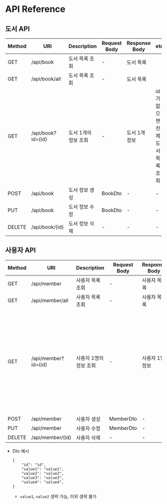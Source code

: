 # API Reference

## 도서 API
| Method | URI                             | Description               | Request Body       | Response Body      | etc                    |
|--------|---------------------------------|---------------------------|--------------------|--------------------|------------------------|
| GET    | /api/book                       | 도서 목록 조회             | -                  | 도서 목록           |                        |
| GET    | /api/book/all                   | 도서 목록 조회             | -                  | 도서 목록           |                        |
| GET    | /api/book?id={id}               | 도서 1개의 정보 조회       | -                   | 도서 1개 정보      | id가 없으면 전체 도서 목록 조회   |
| POST   | /api/book                       | 도서 정보 생성             | BookDto            | -                  | -                      |
| PUT    | /api/book                       | 도서 정보 수정             | BookDto            | -                  | -                      |
| DELETE | /api/book/{id}                  | 도서 정보 삭제             | -                  | -                  | -                      |



## 사용자 API
| Method | URI                             | Description               | Request Body       | Response Body      | etc                    |
|--------|---------------------------------|---------------------------|--------------------|--------------------|------------------------|
| GET    | /api/member                     | 사용자 목록 조회           | -                  | 사용자 목록         |                        |
| GET    | /api/member/all                 | 사용자 목록 조회           | -                  | 사용자 목록         |                        |
| GET    | /api/member?id={id}             | 사용자 1명의 정보 조회     | -                   | 사용자 1명 정보     | id가 없으면 전체 사용자 목록 조회   |
| POST   | /api/member                     | 사용자 생성                | MemberDto          | -                  | -                      |
| PUT    | /api/member                     | 사용자 수정                | MemberDto          | -                  | -                      |
| DELETE | /api/member/{id}                | 사용자 삭제                | -                  | -                  | -                      |



- Dto 예시
    ```
    {
        "id": "id",
        "value1": "value1",
        "value2": "value2",
        "value3": "value3",
        "value4": "value4",
    }
    ```
    - `value1`, `value2` 생략 가능, 이외 생략 불가
